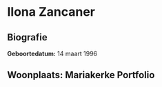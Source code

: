 Ilona Zancaner 
==========
Biografie
------
**Geboortedatum:** 14 maart 1996

**Woonplaats:** Mariakerke
Portfolio
---------